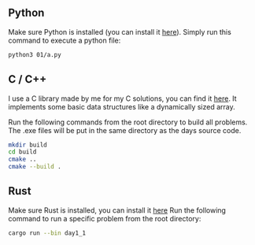 ## Python
Make sure Python is installed (you can install it [here](https://www.python.org/downloads/)).
Simply run this command to execute a python file:
```bash
python3 01/a.py
```

## C / C++
I use a C library made by me for my C solutions, you can find it [here](https://github.com/itljan30/data-structures).
It implements some basic data structures like a dynamically sized array.

Run the following commands from the root directory to build all problems. 
The .exe files will be put in the same directory as the days source code.
```bash
mkdir build
cd build
cmake ..
cmake --build .
```

## Rust
Make sure Rust is installed, you can install it [here](https://www.rust-lang.org/tools/install)
Run the following command to run a specific problem from the root directory:
```bash
cargo run --bin day1_1
```
